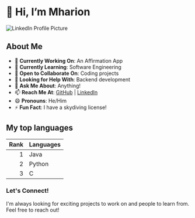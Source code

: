 # 👋 Hi, I’m Mharion

![LinkedIn Profile Picture](https://media.licdn.com/dms/image/v2/D4E03AQEjf_3E1v8_7A/profile-displayphoto-shrink_800_800/profile-displayphoto-shrink_800_800/0/1723592354723?e=1738800000&v=beta&t=XVcuMpcTIrC-BH0XQGScUbC8HcioYyLSjCxgoz79Drs)  

## About Me  
- 🔭 **Currently Working On**: An Affirmation App  
- 🌱 **Currently Learning**: Software Engineering  
- 👯 **Open to Collaborate On**: Coding projects  
- 🤔 **Looking for Help With**: Backend development  
- 💬 **Ask Me About**: Anything!  
- 📫 **Reach Me At**: [GitHub](https://github.com/ngomharion04) | [LinkedIn](https://www.linkedin.com/in/mharion-ngo/)  
- 😄 **Pronouns**: He/Him  
- ⚡ **Fun Fact**: I have a skydiving license!

## My top languages
| Rank | Languages |
|-----:|-----------|
|     1| Java      |
|     2| Python    |
|     3| C         |



### Let's Connect!  
I'm always looking for exciting projects to work on and people to learn from. Feel free to reach out!  
